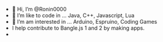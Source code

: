 - 👋 Hi, I’m @Ronin0000
- 👀 I’m like to code in ...  Java, C++, Javascript, Lua
- 👀 I’m am interested in ...  Arduino, Espruino, Coding Games
- I help contribute to Bangle.js 1 and 2 by making apps.
- 
<!---
Ronin0000/Ronin0000 is a ✨ special ✨ repository because its `README.md` (this file) appears on your GitHub profile.
You can click the Preview link to take a look at your changes.
--->
